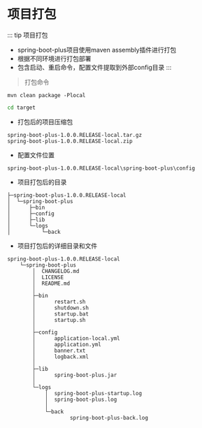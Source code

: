 # 项目打包

::: tip 项目打包
- spring-boot-plus项目使用maven assembly插件进行打包
- 根据不同环境进行打包部署
- 包含启动、重启命令，配置文件提取到外部config目录
:::

> 打包命令
```shell script
mvn clean package -Plocal
```

```bash
cd target
```

- 打包后的项目压缩包
```text
spring-boot-plus-1.0.0.RELEASE-local.tar.gz
spring-boot-plus-1.0.0.RELEASE-local.zip
```

- 配置文件位置
```text
spring-boot-plus-1.0.0.RELEASE-local\spring-boot-plus\config
```
- 项目打包后的目录
```text
├─spring-boot-plus-1.0.0.RELEASE-local
│  └─spring-boot-plus
│      ├─bin
│      ├─config
│      ├─lib
│      └─logs
│          └─back
```

- 项目打包后的详细目录和文件
```text
spring-boot-plus-1.0.0.RELEASE-local
    └─spring-boot-plus
        │  CHANGELOG.md
        │  LICENSE
        │  README.md
        │
        ├─bin
        │      restart.sh
        │      shutdown.sh
        │      startup.bat
        │      startup.sh
        │
        ├─config
        │      application-local.yml
        │      application.yml
        │      banner.txt
        │      logback.xml
        │
        ├─lib
        │      spring-boot-plus.jar
        │
        └─logs
            │  spring-boot-plus-startup.log
            │  spring-boot-plus.log
            │
            └─back
                    spring-boot-plus-back.log
```

    